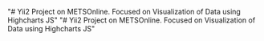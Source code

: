 "# Yii2 Project on METSOnline. Focused on Visualization of Data using Highcharts JS" 
"# Yii2 Project on METSOnline. Focused on Visualization of Data using Highcharts JS" 

